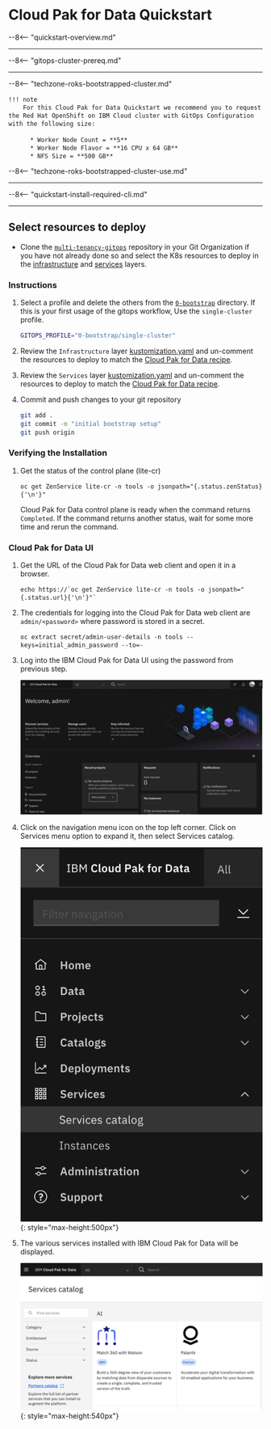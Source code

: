 # Cloud Pak for Data Quickstart

<!--- cSpell:ignore qube cntk autoplay allowfullscreen -->


--8<-- "quickstart-overview.md"

---

--8<-- "gitops-cluster-prereq.md"

---

--8<-- "techzone-roks-bootstrapped-cluster.md"

    !!! note
        For this Cloud Pak for Data Quickstart we recommend you to request the Red Hat OpenShift on IBM Cloud cluster with GitOps Configuration with the following size:
          
          * Worker Node Count = **5**
          * Worker Node Flavor = **16 CPU x 64 GB**
          * NFS Size = **500 GB**

--8<-- "techzone-roks-bootstrapped-cluster-use.md"

---

--8<-- "quickstart-install-required-cli.md"

---

## Select resources to deploy

- Clone the [`multi-tenancy-gitops`](https://github.com/cloud-native-toolkit/multi-tenancy-gitops) repository in your Git Organization if you have not already done so and select the K8s resources to deploy in the [infrastructure](https://github.com/cloud-native-toolkit/multi-tenancy-gitops/blob/master/0-bootstrap/single-cluster/1-infra/kustomization.yaml) and [services](https://github.com/cloud-native-toolkit/multi-tenancy-gitops/blob/master/0-bootstrap/single-cluster/2-services/kustomization.yaml) layers.

### Instructions

1. Select a profile and delete the others from the [`0-bootstrap`](https://github.com/cloud-native-toolkit/multi-tenancy-gitops/tree/master/0-bootstrap) directory.  If this is your first usage of the gitops workflow, Use the `single-cluster` profile.
    ```bash
    GITOPS_PROFILE="0-bootstrap/single-cluster"
    ```

1. Review the `Infrastructure` layer [kustomization.yaml](https://github.com/cloud-native-toolkit/multi-tenancy-gitops/blob/master/0-bootstrap/single-cluster/1-infra/kustomization.yaml) and un-comment the resources to deploy to match the [Cloud Pak for Data recipe](https://github.com/cloud-native-toolkit/multi-tenancy-gitops/blob/master/doc/cp4d-platform-recipe.md).

1. Review the `Services` layer [kustomization.yaml](https://github.com/cloud-native-toolkit/multi-tenancy-gitops/blob/master/0-bootstrap/single-cluster/2-services/kustomization.yaml) and un-comment the resources to deploy to match the [Cloud Pak for Data recipe](https://github.com/cloud-native-toolkit/multi-tenancy-gitops/blob/master/doc/cp4d-platform-recipe.md).

1. Commit and push changes to your git repository
    ```bash
    git add .
    git commit -m "initial bootstrap setup"
    git push origin
    ```

### Verifying the Installation

1. Get the status of the control plane (lite-cr)

    ```
    oc get ZenService lite-cr -n tools -o jsonpath="{.status.zenStatus}{'\n'}"
    ```

    Cloud Pak for Data control plane is ready when the command returns `Completed`. If the command returns another status, wait for some more time and rerun the command.

### Cloud Pak for Data UI

1. Get the URL of the Cloud Pak for Data web client and open it in a browser.

    ```
    echo https://`oc get ZenService lite-cr -n tools -o jsonpath="{.status.url}{'\n'}"`
    ```

1. The credentials for logging into the Cloud Pak for Data web client are `admin/<password>` where password is stored in a secret.

    ```
    oc extract secret/admin-user-details -n tools --keys=initial_admin_password --to=-
    ```

1. Log into the IBM Cloud Pak for Data UI using the password from previous step.

    ![CPD](images/cpd_ui.png)

1. Click on the navigation menu icon on the top left corner. Click on Services menu option to expand it, then select Services catalog.

    ![CPD Nav](images/cpd_nav_menu.png){: style="max-height:500px"}

1. The various services installed with IBM Cloud Pak for Data will be displayed.

    ![PM UI](images/cpd_services_catalog.png){: style="max-height:540px"}
